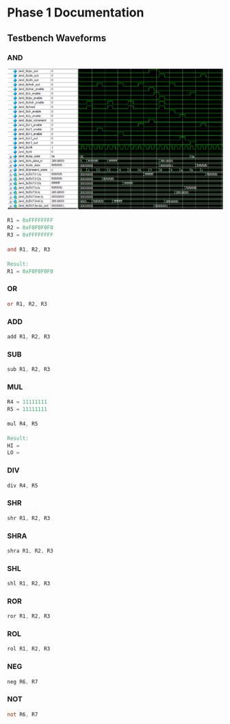 # Phase 1 Documentation

## Testbench Waveforms

### AND

![AND testbench waveforms](/phase_1/waveforms/and_tb.png)

```verilog
R1 = 0xFFFFFFFF
R2 = 0xF0F0F0F0
R3 = 0xFFFFFFFF

and R1, R2, R3

Result:
R1 = 0xF0F0F0F0
```

### OR

```verilog
or R1, R2, R3
```

### ADD

```verilog
add R1, R2, R3
```

### SUB

```verilog
sub R1, R2, R3
```

### MUL

```verilog
R4 = 11111111
R5 = 11111111

mul R4, R5

Result:
HI = 
LO = 
```

### DIV

```verilog
div R4, R5


```

### SHR

```verilog
shr R1, R2, R3
```

### SHRA

```verilog
shra R1, R2, R3
```

### SHL

```verilog
shl R1, R2, R3
```

### ROR

```verilog
ror R1, R2, R3
```

### ROL

```verilog
rol R1, R2, R3
```

### NEG

```verilog
neg R6, R7
```

### NOT

```verilog
not R6, R7
```
